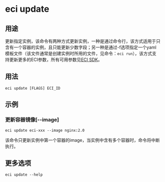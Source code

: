 # eci update

## 用途
更新指定实例，该命令有两种方式更新实例，一种是通过命令行，该方式适用于只含有一个容器的实例，且只能更新少数字段；另一种是通过-f选项指定一个yaml模板文件（该文件通常是创建实例时所用的文件，见命令：`eci run`），该方式支持更新更多的ECI参数，所有可用参数见[ECI SDK](https://api.aliyun.com/#/?product=Eci&version=2018-08-08&api=UpdateContainerGroup&params={}&tab=DOC&lang=JAVA)。

## 用法
```
eci update [FLAGS] ECI_ID
```

## 示例
### 更新容器镜像[--image]
```
eci update eci-xxx --image nginx:2.0
```
该命令只更新实例中第一个容器的image，当实例中含有多个容器时，命令将中断执行。

## 更多选项
```
eci update --help
```


